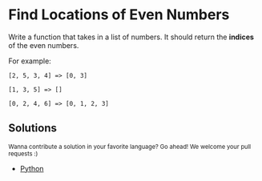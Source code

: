 # Find Locations of Even Numbers

Write a function that takes in a list of numbers. It should return the
**indices** of the even numbers.

For example:

```
[2, 5, 3, 4] => [0, 3]

[1, 3, 5] => []

[0, 2, 4, 6] => [0, 1, 2, 3]
```

## Solutions

<sub>
  Wanna contribute a solution in your favorite language? Go ahead! We
  welcome your pull requests :)
</sub>

- [Python](find_evens.py)

